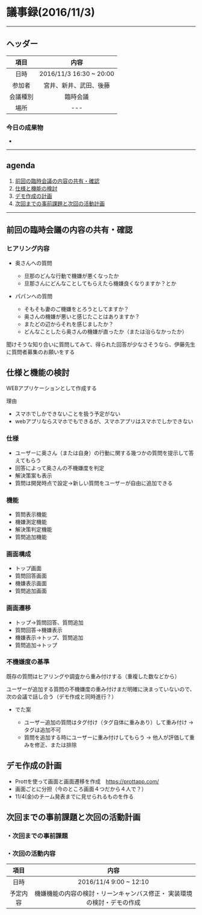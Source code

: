 # 議事録(2016/11/3)
---
## ヘッダー
|項目|内容|
|:--:|:--:|
| 日時 | 2016/11/3  16:30 ~ 20:00|
| 参加者 | 宮井、新井、武田、後藤|
| 会議種別 | 臨時会議 |
| 場所 | --- |

### 今日の成果物
 - 
---
## agenda
1. [前回の臨時会議の内容の共有・確認](#anchar1)
2. [仕様と機能の検討](#anchar2)
3. [デモ作成の計画](#anchar3)
4. [次回までの事前課題と次回の活動計画](#anchar4)

---

## <div id="anchar1"/>前回の臨時会議の内容の共有・確認

### ヒアリング内容

- 奥さんへの質問

  - 旦那のどんな行動で機嫌が悪くなったか
  - 旦那さんにどんなことしてもらえたら機嫌良くなりますか？とか

- パパンへの質問

  - そもそも妻のご機嫌をとろうとしてますか？
  - 奥さんの機嫌が悪いと感じたことはありますか？
  - またどの辺からそれを感じましたか？
  - どんなことしたら奥さんの機嫌が直ったか（または治らなかったか）

聞けそうな知り合いに質問してみて、得られた回答が少なさそうなら、伊藤先生に質問者募集のお願いをする


## <div id="anchar2"/>仕様と機能の検討

WEBアプリケーションとして作成する

理由

- スマホでしかできないことを扱う予定がない
- webアプリならスマホでもできるが、スマホアプリはスマホでしかできない

### 仕様

- ユーザーに奥さん（または自身）の行動に関する幾つかの質問を提示して答えてもらう
- 回答によって奥さんの不機嫌度を判定
- 解決策案も表示
- 質問は開発時点で設定→新しい質問をユーザーが自由に追加できる

### 機能

- 質問表示機能
- 機嫌測定機能
- 解決策判定機能
- 質問追加機能

### 画面構成

- トップ画面
- 質問回答画面
- 機嫌表示画面
- 質問追加画面

### 画面遷移

- トップ→質問回答、質問追加
- 質問回答→機嫌表示
- 機嫌表示→トップ、質問追加
- 質問追加→トップ

### 不機嫌度の基準

既存の質問はヒアリングや調査から重み付けする（重複した数などから）

ユーザーが追加する質問の不機嫌度の重み付けまだ明確に決まっていないので、次の会議で話し合う（デモ作成と同時進行？）

- でた案

  - ユーザー追加の質問はタグ付け（タグ自体に重みあり）して重み付け → タグは追加不可
  - 質問を追加する時にユーザーに重み付けしてもらう → 他人が評価して重みを修正、または排除


## <div id="anchar3"/>デモ作成の計画

- Prottを使って画面と画面遷移を作成　https://prottapp.com/
- 画面ごとに分担（今のところ画面４つだから４人で？）
- 11/4(金)のチーム発表までに見せられるものを作る


## <div id="anchar4"/>次回までの事前課題と次回の活動計画
### ・次回までの事前課題


### ・次回の活動内容
|項目|内容|
|:--:|:--:|
| 日時 | 2016/11/4  9:00 ~ 12:10|
| 予定内容 | 機嫌機能の内容の検討・リーンキャンバス修正・ 実装環境の検討・デモの作成|
